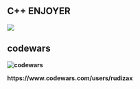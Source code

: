 <h2><b> C++ ENJOYER</h2>

<img src = "https://img.shields.io/badge/cplusplus-black?style=for-the-badge&logo=cplusplus">

<h2><b>codewars</h3>

![codewars](https://www.codewars.com/users/rudizax/badges/large)
<p>https://www.codewars.com/users/rudizax</p>
